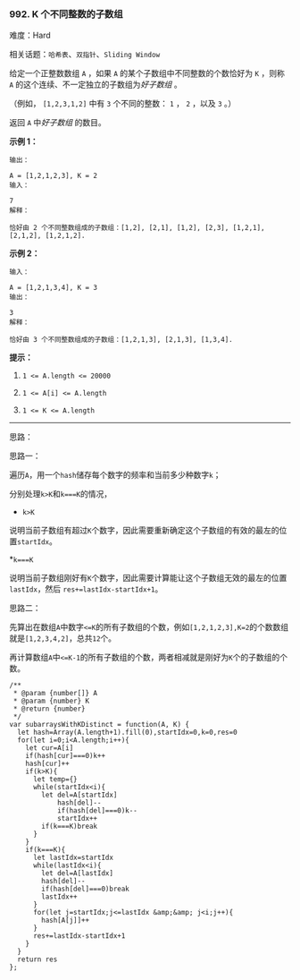 ### 992. K 个不同整数的子数组

难度：Hard

相关话题：`哈希表`、`双指针`、`Sliding Window`

给定一个正整数数组  `A` ，如果  `A` 的某个子数组中不同整数的个数恰好为  `K` ，则称  `A`  的这个连续、不一定独立的子数组为*好子数组* 。



（例如， `[1,2,3,1,2]`  中有 `3` 个不同的整数： `1` ， `2` ，以及 `3` 。）



返回 `A` 中*好子数组* 的数目。







**示例 1：** 



```
输出：

A = [1,2,1,2,3], K = 2
输入：

7
解释：

恰好由 2 个不同整数组成的子数组：[1,2], [2,1], [1,2], [2,3], [1,2,1], [2,1,2], [1,2,1,2].
```


**示例 2：** 



```
输入：

A = [1,2,1,3,4], K = 3
输出：

3
解释：

恰好由 3 个不同整数组成的子数组：[1,2,1,3], [2,1,3], [1,3,4].
```






**提示：** 




1.  `1 <= A.length <= 20000` 

2.  `1 <= A[i] <= A.length` 

3.  `1 <= K <= A.length` 






-----

思路：

思路一：

遍历`A`，用一个`hash`储存每个数字的频率和当前多少种数字`k`；

分别处理`k>K`和`k===K`的情况，

* `k>K`

说明当前子数组有超过`K`个数字，因此需要重新确定这个子数组的有效的最左的位置`startIdx`。

*`k===K`

说明当前子数组刚好有`K`个数字，因此需要计算能让这个子数组无效的最左的位置`lastIdx`，然后 `res+=lastIdx-startIdx+1`。

思路二：

先算出在数组`A`中数字`<=K`的所有子数组的个数，例如`[1,2,1,2,3],K=2`的个数数组就是`[1,2,3,4,2]`，总共`12`个。

再计算数组`A`中`<=K-1`的所有子数组的个数，两者相减就是刚好为`K`个的子数组的个数。

```
/**
 * @param {number[]} A
 * @param {number} K
 * @return {number}
 */
var subarraysWithKDistinct = function(A, K) {
  let hash=Array(A.length+1).fill(0),startIdx=0,k=0,res=0
  for(let i=0;i<A.length;i++){
    let cur=A[i]
    if(hash[cur]===0)k++
    hash[cur]++
    if(k>K){
      let temp={}
      while(startIdx<i){
        let del=A[startIdx]
		    hash[del]--
		    if(hash[del]===0)k--
		    startIdx++
        if(k===K)break
      }
    }
    if(k===K){
      let lastIdx=startIdx
      while(lastIdx<i){
        let del=A[lastIdx]
        hash[del]--
        if(hash[del]===0)break
        lastIdx++
      }
      for(let j=startIdx;j<=lastIdx &amp;&amp; j<i;j++){
        hash[A[j]]++
      }
      res+=lastIdx-startIdx+1
    }
  }
  return res
};
```

